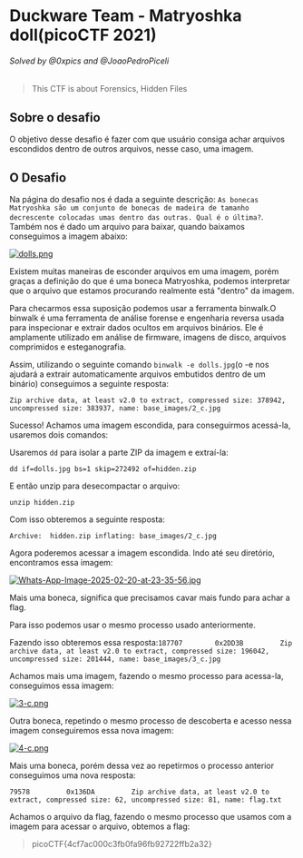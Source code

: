 # Duckware Team - Matryoshka doll(picoCTF 2021)

###### Solved by @0xpics and @JoaoPedroPiceli

> This CTF is about Forensics, Hidden Files

## Sobre o desafio

O objetivo desse desafio é fazer com que usuário consiga achar arquivos escondidos dentro de outros arquivos, nesse caso, uma imagem.

## O Desafio

Na página do desafio nos é dada a seguinte descrição: `As bonecas Matryoshka são um conjunto de bonecas de madeira de tamanho decrescente colocadas umas dentro das outras. Qual é o última?`. Também nos é dado um arquivo para baixar, quando baixamos conseguimos a imagem abaixo:


[![dolls.png](https://i.postimg.cc/tTRtXpgh/dolls.png)](https://postimg.cc/NyVrDhmM)

Existem muitas maneiras de esconder arquivos em uma imagem, porém graças a definição do que é uma boneca Matryoshka, podemos interpretar que o arquivo que estamos procurando realmente está "dentro" da imagem.

Para checarmos essa suposição podemos usar a ferramenta binwalk.O binwalk é uma ferramenta de análise forense e engenharia reversa usada para inspecionar e extrair dados ocultos em arquivos binários. Ele é amplamente utilizado em análise de firmware, imagens de disco, arquivos comprimidos e esteganografia.

Assim, utilizando o seguinte comando `binwalk -e dolls.jpg`(o -e nos ajudará a extrair automaticamente arquivos embutidos dentro de um binário) conseguimos a seguinte resposta:

`Zip archive data, at least v2.0 to extract, compressed size: 378942, uncompressed size: 383937, name: base_images/2_c.jpg`

Sucesso! Achamos uma imagem escondida, para conseguirmos acessá-la, usaremos dois comandos:

Usaremos `dd` para isolar a parte ZIP da imagem e extraí-la:

`dd if=dolls.jpg bs=1 skip=272492 of=hidden.zip`

E então unzip para desecompactar o arquivo:

`unzip hidden.zip`

Com isso obteremos a seguinte resposta:

`Archive:  hidden.zip
  inflating: base_images/2_c.jpg  `
  
Agora poderemos acessar a imagem escondida. Indo até seu diretório, encontramos essa imagem:

[![Whats-App-Image-2025-02-20-at-23-35-56.jpg](https://i.postimg.cc/6qtjM2Ng/Whats-App-Image-2025-02-20-at-23-35-56.jpg)](https://postimg.cc/VrZW6NvW)

Mais uma boneca, significa que precisamos cavar mais fundo para achar a flag.

Para isso podemos usar o mesmo processo usado anteriormente.

Fazendo isso obteremos essa resposta:`187707        0x2DD3B         Zip archive data, at least v2.0 to extract, compressed size: 196042, uncompressed size: 201444, name: base_images/3_c.jpg`

Achamos mais uma imagem, fazendo o mesmo processo para acessa-la, conseguimos essa imagem:

[![3-c.png](https://i.postimg.cc/sxh8LdBG/3-c.png)](https://postimg.cc/m1T8cnyT)

Outra boneca, repetindo o mesmo processo de descoberta e acesso nessa imagem conseguiremos essa nova imagem:

[![4-c.png](https://i.postimg.cc/KvtwrbSd/4-c.png)](https://postimg.cc/kBXTqk5c)

Mais uma boneca, porém dessa vez ao repetirmos o processo anterior conseguimos uma nova resposta:

`79578         0x136DA         Zip archive data, at least v2.0 to extract, compressed size: 62, uncompressed size: 81, name: flag.txt`

Achamos o arquivo da flag, fazendo o mesmo processo que usamos com a imagem para acessar o arquivo, obtemos a flag:

>picoCTF{4cf7ac000c3fb0fa96fb92722ffb2a32}
